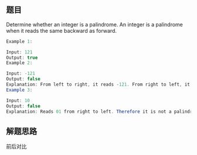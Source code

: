 ## 题目
Determine whether an integer is a palindrome. An integer is a palindrome when it reads the same backward as forward.
```java
Example 1:

Input: 121
Output: true
Example 2:

Input: -121
Output: false
Explanation: From left to right, it reads -121. From right to left, it becomes 121-. Therefore it is not a palindrome.
Example 3:

Input: 10
Output: false
Explanation: Reads 01 from right to left. Therefore it is not a palindrome.
```
## 解题思路
前后对比